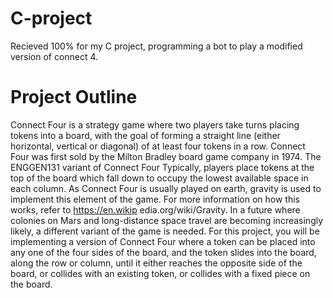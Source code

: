 # C-project
Recieved 100% for my C project, programming a bot to play a modified version of connect 4. 

# Project Outline
Connect Four is a strategy game where two players take turns placing tokens into a board, with the goal of forming a straight line (either horizontal, vertical or diagonal) of at least four tokens in a row.  Connect Four was first sold by the Milton Bradley board game company in 1974. The ENGGEN131 variant of Connect Four Typically, players place tokens at the top of the board which fall down to occupy the lowest available space in each column.  As Connect Four is usually played on earth, gravity is used to implement this element of the game.  For more information on how this works, refer to https://en.wikip
edia.org/wiki/Gravity.  In a future where colonies on Mars and long-distance space travel are becoming increasingly likely, a different variant of the game is needed.  For this project, you will be implementing a version of Connect Four where a token can be placed into any one of the four sides of the board, and the token slides into the board, along the row or column, until it either reaches the opposite side of the board, or collides with an existing token, or collides with a fixed piece on the board. 
